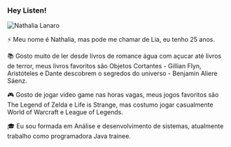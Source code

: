 ### Hey Listen!

<img src="https://komarev.com/ghpvc/?username=adrianoleitedasilva&label=Profile%20views&color=0e75b6&style=social" alt="Nathalia Lanaro" />




⚡ Meu nome é Nathalia, mas pode me chamar de Lia, eu tenho 25 anos.

:books: Gosto muito de ler desde livros de romance água com açucar até livros de terror, meus livros favoritos são Objetos Cortantes - Gillian Flyn, Aristóteles e Dante descobrem o segredos do universo - Benjamin Aliere Sáenz.

:video_game: Gosto de jogar video game nas horas vagas, meus jogos favoritos são The Legend of Zelda e Life is Strange, mas costumo jogar casualmente World of Warcraft e League of Legends.

:mortar_board: Eu sou formada em Análise e desenvolvimento de sistemas, atualmente trabalho como programadora Java trainee. 
<!--
**lialanaro/lialanaro** is a ✨ _special_ ✨ repository because its `README.md` (this file) appears on your GitHub profile.

Here are some ideas to get you started:

- 🔭 I’m currently working on ...
- 🌱 I’m currently learning ...
- 👯 I’m looking to collaborate on ...
- 🤔 I’m looking for help with ...
- 💬 Ask me about ...
- 📫 How to reach me: ...
- 😄 Pronouns: ...
- Fun fact: ...
-->
